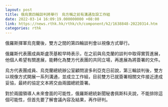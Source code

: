 ```yaml
---
layout: post
title: 俄烏第四輪談判將舉行　烏方稱之前有溝通及設工作組
date: 2022-03-14 16:09:19.000000000 +08:00
link: https://news.rthk.hk/rthk/ch/component/k2/1638848-20220314.htm
categories: rthk
---
```


俄羅斯揮軍烏克蘭後，雙方之間的第四輪談判會以視像方式舉行。

俄羅斯代表團成員斯盧茨基較早時表示，在之前與烏克蘭的談判中取得實質進展，他個人希望有關進展，能轉化為雙方代表團的共同立場，再進展為將簽署的文件。

烏方代表團成員、烏克蘭總統辦公室顧問波多利亞克日前說，第三輪談判後，雙方以視像方式開展一系列溝通，並成立工作組，目前雙方已就簽署相關文件接近達成妥協，最終的協定文本將交由兩國總統簽署。

對於兩國領導人未來會面的可能性，俄羅斯總統新聞秘書佩斯科夫說，不能排除這個可能性，但首先要了解會議內容及結果，再作研判。
